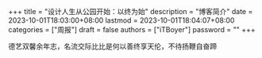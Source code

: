 +++
title = "设计人生从公园开始：以终为始"
description = "博客简介"
date = 2023-10-01T18:03:00+08:00
lastmod = 2023-10-01T18:04:07+08:00
categories = ["周报"]
draft = false
authors = ["iTBoyer"]
password = ""
+++

德艺双馨余年志，名流交际比比是何以善终享天伦，不待扬鞭自奋蹄 

